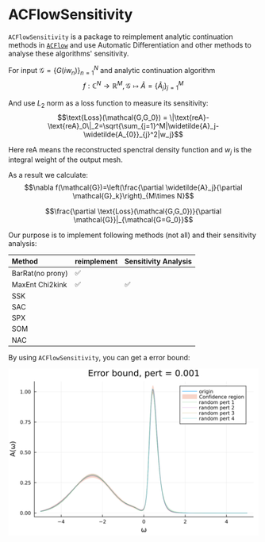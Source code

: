# ACFlowSensitivity
<!-- 
[![Stable](https://img.shields.io/badge/docs-stable-blue.svg)](https://yuiyuiui.github.io/ACFlowSensitivity.jl/stable/)
[![Dev](https://img.shields.io/badge/docs-dev-blue.svg)](https://yuiyuiui.github.io/ACFlowSensitivity.jl/dev/)
[![Build Status](https://github.com/yuiyuiui/ACFlowSensitivity.jl/actions/workflows/CI.yml/badge.svg?branch=main)](https://github.com/yuiyuiui/ACFlowSensitivity.jl/actions/workflows/CI.yml?query=branch%3Amain)
[![Coverage](https://codecov.io/gh/yuiyuiui/ACFlowSensitivity.jl/branch/main/graph/badge.svg)](https://codecov.io/gh/yuiyuiui/ACFlowSensitivity.jl)
-->

`ACFlowSensitivity` is a package to reimplement analytic continuation methods in [`ACFlow`](https://github.com/huangli712/ACFlow) and use Automatic Differentiation and other methods to analyse these algorithms' sensitivity.

For input $\mathcal{G}=\{G(iw_n)\}_{n=1}^N$ and analytic continuation algorithm
$$f:\mathbb{C}^N\to\mathbb{R}^M,\mathcal{G}\mapsto \widetilde{A}=\{\widetilde{A}_j\}_{j=1}^M$$

And use $L_2$ norm as a loss function to measure its sensitivity:
$$\text{Loss}(\mathcal{G,G_0}) = \|\text{reA}-\text{reA}_0\|_2=\sqrt{\sum_{j=1}^M|\widetilde{A}_j-\widetilde{A_{0}}_{j}^2|w_j}$$

Here $\text{reA}$ means the reconstructed spenctral density function and $w_j$ is the integral weight of the output mesh.

As a result we calculate:
$$\nabla f(\mathcal{G})=\left(\frac{\partial \widetilde{A}_j}{\partial \mathcal{G}_k}\right)_{M\times N}$$

$$\frac{\partial \text{Loss}(\mathcal{G,G_0})}{\partial \mathcal{G}}|_{\mathcal{G=G_0}}$$

Our purpose is to implement following methods (not all) and their sensitivity analysis:

|Method|reimplement|Sensitivity Analysis|
|:---|:---|:---|
|BarRat(no prony)|✅||
|MaxEnt Chi2kink|✅|✅|
|SSK||
|SAC||
|SPX||
|SOM||
|NAC||

By using `ACFlowSensitivity`, you can get a error bound:

![Error Bound Example](./error_plot/MaxEnt/error_bound.svg)

